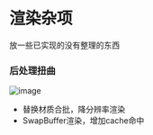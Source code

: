 # 渲染杂项


放一些已实现的没有整理的东西
### 后处理扭曲
  ![image](Distortion.gif)
- 替换材质合批，降分辨率渲染
- SwapBuffer渲染，增加cache命中
